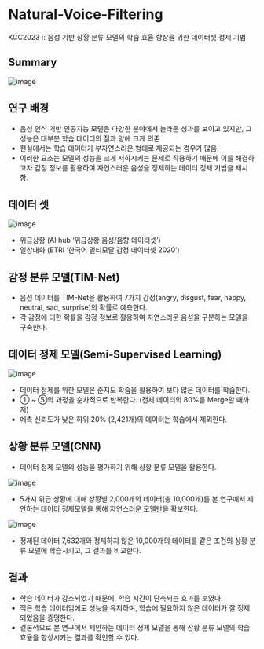 # Natural-Voice-Filtering
KCC2023 :: 음성 기반 상황 분류 모델의 학습 효율 향상을 위한 데이터셋 정제 기법

## Summary
![image](https://github.com/sungsiyul/Natural-Voice-Filtering/assets/86465983/2c2a5af2-5166-4f28-a6b7-874642227081)

## 연구 배경
- 음성 인식 기반 인공지능 모델은 다양한 분야에서 놀라운 성과를 보이고 있지만, 그 성능은 대부분 학습 데이터의 질과 양에 크게 의존
- 현실에서는 학습 데이터가 부자연스러운 형태로 제공되는 경우가 많음.
- 이러한 요소는 모델의 성능을 크게 저하시키는 문제로 작용하기 때문에 이를 해결하고자 감정 정보를 활용하여 자연스러운 음성을 정제하는 데이터 정제 기법을 제시함.

## 데이터 셋
![image](https://github.com/sungsiyul/Natural-Voice-Filtering/assets/86465983/3abde99a-1b13-4faf-a3cd-697a9a388064)
- 위급상황 (AI hub ‘위급상황 음성/음향 데이터셋’)
- 일상대화 (ETRI ‘한국어 멀티모달 감정 데이터셋 2020’)

## 감정 분류 모델(TIM-Net)
- 음성 데이터를 TIM-Net을 활용하여 7가지 감정(angry, disgust, fear, happy, neutral, sad, surprise)의 확률로 예측한다.
- 각 감정에 대한 확률을 감정 정보로 활용하여 자연스러운 음성을 구분하는 모델을 구축한다.

## 데이터 정제 모델(Semi-Supervised Learning)
![image](https://github.com/sungsiyul/Natural-Voice-Filtering/assets/86465983/6d246433-54be-49c1-a93e-ad8beef32bbd)
- 데이터 정제를 위한 모델은 준지도 학습을 활용하여 보다 많은 데이터를 학습한다.
- ① ~ ⑤의 과정을 순차적으로 반복한다. (전체 데이터의 80%를 Merge할 때까지)
- 예측 신뢰도가 낮은 하위 20% (2,421개)의 데이터는 학습에서 제외한다.

## 상황 분류 모델(CNN)
- 데이터 정제 모델의 성능을 평가하기 위해 상황 분류 모델을 활용한다.

![image](https://github.com/sungsiyul/Natural-Voice-Filtering/assets/86465983/c5faea52-b722-424f-9633-4c2f5a28f6b5)
- 5가지 위급 상황에 대해 상황별 2,000개의 데이터(총 10,000개)를 본 연구에서 제안하는 데이터 정제모델을 통해 자연스러운 모델만을 확보한다.

![image](https://github.com/sungsiyul/Natural-Voice-Filtering/assets/86465983/a2e12c92-f116-4285-9843-7eaa4c43beef)
- 정제된 데이터 7,632개와 정제하지 않은 10,000개의 데이터를 같은 조건의 상황 분류 모델에 학습시키고, 그 결과를 비교한다.

## 결과
- 학습 데이터가 감소되었기 때문에, 학습 시간이 단축되는 효과를 보였다.
- 적은 학습 데이터임에도 성능을 유지하며, 학습에 필요하지 않은 데이터가 잘 정제되었음을 증명한다.
- 결론적으로 본 연구에서 제안하는 데이터 정제 모델을 통해 상황 분류 모델의 학습 효율을 향상시키는 결과를 확인할 수 있다.

